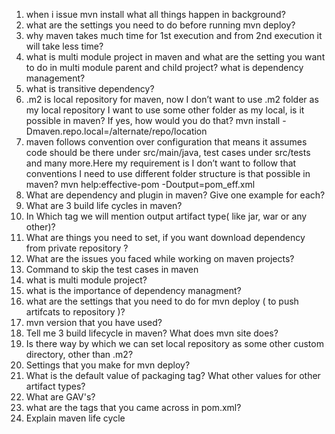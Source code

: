 1. when i issue mvn install what all things happen in background?
2. what are the settings you need to do before running mvn deploy?
3. why maven takes much time for 1st execution and from 2nd execution it will take less time?
4. what is multi module project in maven and what are the setting you want to do in multi module parent and child project? what is dependency management?
5. what is transitive dependency?
6. .m2 is local repository for maven, now I don’t want to use .m2 folder as my local repository I want to use some other folder as my local, is it possible in maven? If yes, how would you do that?
mvn install -Dmaven.repo.local=/alternate/repo/location 
7. maven follows convention over configuration that means it assumes code should be there under src/main/java, test cases under src/tests and many more.Here my requirement is I don’t want to follow that conventions I need to use different folder structure is that possible in maven?
mvn help:effective-pom -Doutput=pom_eff.xml
8. What are dependency and plugin in maven? Give one example for each?
9. What are 3 build life cycles in maven?
10. In Which tag we will mention output artifact type( like jar, war or any other)?
11. What are things you need to set, if you want download dependency from private repository ?
12. What are the issues you faced while working on maven projects?
13. Command to skip the test cases in maven
14. what is multi module project?
15. what is the importance of dependency managment?
16. what are the settings that you need to do for mvn deploy ( to push artifcats to repository )?
17. mvn version that you have used?
18. Tell me 3 build lifecycle in maven? What does mvn site does?
19. Is there way by which we can set local repository as some other custom directory, other than .m2?
20. Settings that you make for mvn deploy?
21. What is the default value of packaging tag? What other values for other artifact types?
22. What are GAV's?
23. what are the tags that you came across in pom.xml?
24. Explain maven life cycle